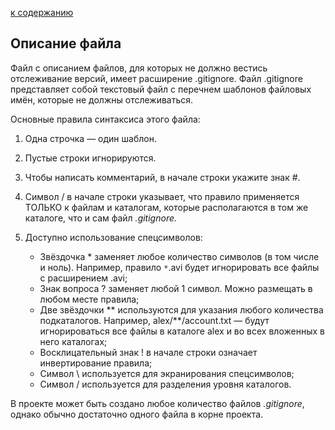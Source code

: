 [к содержанию](./readme.md)

## Описание файла

Файл с описанием файлов, для которых не должно вестись отслеживание версий, имеет расширение .gitignore. Файл .gitignore представляет собой текстовый файл с перечнем шаблонов файловых имён, которые не должны отслеживаться.

Основные правила синтаксиса этого файла:

1. Одна строчка — один шаблон.

2. Пустые строки игнорируются.
3. Чтобы написать комментарий, в начале строки укажите знак #.
4. Символ / в начале строки указывает, что правило применяется ТОЛЬКО к файлам и каталогам, которые располагаются в том же каталоге, что и сам файл *.gitignore.*
5. Доступно использование спецсимволов:
   - Звёздочка * заменяет любое количество символов (в том числе и ноль). Например, правило `*`.avi будет игнорировать все файлы с расширением .avi;
   - Знак вопроса ? заменяет любой 1 символ. Можно размещать в любом месте правила;
   - Две звёздочки ** используются для указания любого количества подкаталогов. Например, alex/**/account.txt — будут игнорироваться все файлы в каталоге alex и во всех вложенных в него каталогах;
   - Восклицательный знак ! в начале строки означает инвертирование правила;
   - Символ \ используется для экранирования спецсимволов;
   - Символ / используется для разделения уровня каталогов.

В проекте может быть создано любое количество файлов *.gitignore*, однако обычно достаточно одного файла в корне проекта.
